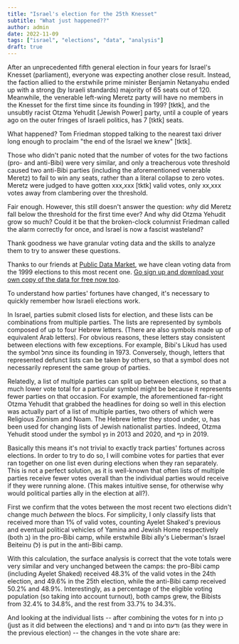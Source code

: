 ```yaml
---
title: "Israel's election for the 25th Knesset"
subtitle: "What just happened??"
author: admin
date: 2022-11-09
tags: ["israel", "elections", "data", "analysis"]
draft: true
---
```

<link href="{{< blogdown/postref >}}index_files/pagedtable/css/pagedtable.css" rel="stylesheet" />
<script src="{{< blogdown/postref >}}index_files/pagedtable/js/pagedtable.js"></script>



After an unprecedented fifth general election in four years for Israel's Knesset (parliament), everyone was expecting another close result. Instead, the faction allied to the erstwhile prime minister Benjamin Netanyahu ended up with a strong (by Israeli standards) majority of 65 seats out of 120. Meanwhile, the venerable left-wing Meretz party will have no members in the Knesset for the first time since its founding in 199? [tktk], and the unsubtly racist Otzma Yehudit [Jewish Power] party, until a couple of years ago on the outer fringes of Israeli politics, has 7 [tktk] seats.

What happened? Tom Friedman stopped talking to the nearest taxi driver long enough to proclaim "the end of the Israel we knew" [tktk].

Those who didn't panic noted that the number of votes for the two factions (pro- and anti-Bibi) were very similar, and only a treacherous vote threshold caused two anti-Bibi parties (including the aforementioned venerable Meretz) to fail to win any seats, rather than a literal collapse to zero votes. Meretz were judged to have gotten xxx,xxx [tktk] valid votes, only xx,xxx votes away from clambering over the threshold.

Fair enough. However, this still doesn't answer the question: _why_ did Meretz fall below the threshold for the first time ever? And why did Otzma Yehudit grow so much? Could it be that the broken-clock columnist Friedman called the alarm correctly for once, and Israel is now a fascist wasteland?

Thank goodness we have granular voting data and the skills to analyze them to try to answer these questions.

Thanks to our friends at [Public Data Market](https://publicdatamarket.com), we have clean voting data from the 1999 elections to this most recent one. [Go sign up and download your own copy of the data for free now too](https://publicdatamarket.com/israeldata/bechirot).

To understand how parties' fortunes have changed, it's necessary to quickly remember how Israeli elections work.

In Israel, parties submit closed lists for election, and these lists can be combinations from multiple parties. The lists are represented by symbols composed of up to four Hebrew letters. (There are also symbols made up of equivalent Arab letters). For obvious reasons, these letters stay consistent between elections with few exceptions. For example, Bibi's Likud has used the symbol מחל‎ since its founding in 1973. Conversely, though, letters that represented defunct lists can be taken by others, so that a symbol does not necessarily represent the same group of parties.

Relatedly, a list of multiple parties can split up between elections, so that a much lower vote total for a particular symbol might be because it represents fewer parties on that occasion. For example, the aforementioned far-right Otzma Yehudit that grabbed the headlines for doing so well in this election was actually part of a list of multiple parties, two others of which were Religious Zionism and Noam. The Hebrew letter they stood under, ט, has been used for changing lists of Jewish nationalist parties. Indeed, Otzma Yehudit stood under the symbol נץ‎ in 2013 and 2020, and כף‎ in 2019.

Basically this means it's not trivial to exactly track parties' fortunes across elections. In order to try to do so, I will combine votes for parties that ever ran together on one list even during elections when they ran separately. This is not a perfect solution, as it is well-known that often lists of multiple parties receive fewer votes overall than the individual parties would receive if they were running alone. (This makes intuitive sense, for otherwise why would political parties ally in the election at all?).

First we confirm that the votes between the most recent two elections didn't change much _between_ the blocs. For simplicity, I only classify lists that received more than 1% of valid votes, counting Ayelet Shaked's previous and eventual political vehicles of Yamina and Jewish Home respectively (both ב) in the pro-Bibi camp, while erstwhile Bibi ally's Lieberman's Israel Beiteinu (ל) is put in the anti-Bibi camp.

With this calculation, the surface analysis is correct that the vote totals were very similar and very unchanged between the camps: the pro-Bibi camp (including Ayelet Shaked) received 48.3% of the valid votes in the 24th election, and 49.6% in the 25th election, while the anti-Bibi camp received 50.2% and 48.9%. Interestingly, as a percentage of the eligible voting population (so taking into account turnout), both camps grew, the Bibists from 32.4% to 34.8%, and the rest from 33.7% to 34.3%.

And looking at the individual lists -- after combining the votes for ת into כן (just as it did between the elections) and ד and ום into ודעם (as they were in the previous election) -- the changes in the vote share are:

<div data-pagedtable="false">
  <script data-pagedtable-source type="application/json">
{"columns":[{"label":["List"],"name":[1],"type":["chr"],"align":["left"]},{"label":["Vote change"],"name":[2],"type":["dbl"],"align":["right"]},{"label":["Valid % change"],"name":[3],"type":["dbl"],"align":["right"]},{"label":["Pop % change"],"name":[4],"type":["dbl"],"align":["right"]}],"data":[{"1":"אמת","2":"-92775","3":"-2.4","4":"-1.5"},{"1":"ב","2":"-217061","3":"-5.0","4":"-3.3"},{"1":"ג","2":"31803","3":"0.2","4":"0.4"},{"1":"ודעם","2":"104769","3":"1.8","4":"1.4"},{"1":"ט","2":"290829","3":"5.7","4":"4.2"},{"1":"כן","2":"-68936","3":"-2.3","4":"-1.3"},{"1":"ל","2":"-34683","3":"-1.1","4":"-0.6"},{"1":"מחל","2":"48444","3":"-0.8","4":"0.2"},{"1":"מרצ","2":"-51425","3":"-1.4","4":"-0.9"},{"1":"עם","2":"26983","3":"0.3","4":"0.3"},{"1":"פה","2":"233323","3":"3.9","4":"3.1"},{"1":"שס","2":"76956","3":"1.1","4":"1.0"}],"options":{"columns":{"min":{},"max":[10]},"rows":{"min":[10],"max":[10]},"pages":{}}}
  </script>
</div>
